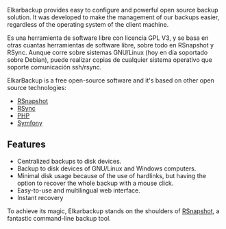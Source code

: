 Elkarbackup provides easy to configure and powerful open source backup solution. It was developed to make the management of our backups easier, regardless of the operating system of the client machine.

Es una herramienta de software libre con licencia GPL V3, y se basa en otras cuantas herramientas de software libre, sobre todo en RSnapshot y RSync. Aunque corre sobre sistemas GNU\/Linux \(hoy en día soportado sobre Debian\), puede realizar copias de cualquier sistema operativo que soporte comunicación ssh\/rsync.

ElkarBackup is a free open-source software and it's based on other open source technologies:

* [RSnapshot](http://rsnapshot.org)
* [RSync](https://rsync.samba.org)
* [PHP](http://php.net)
* [Symfony](http://www.symfony.com)

## Features

* Centralized backups to disk devices.
* Backup to disk devices of GNU\/Linux and Windows computers.
* Minimal disk usage because of the use of hardlinks, but having the option to recover the whole backup with a mouse click.
* Easy-to-use and multilingual web interface.
* Instant recovery

To achieve its magic, Elkarbackup stands on the shoulders of [RSnapshot](http://rsnapshot.org), a fantastic command-line backup tool.

